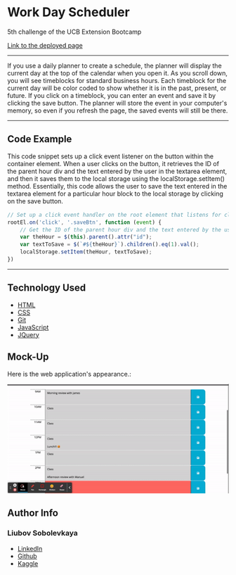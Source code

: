 # Work Day Scheduler

5th challenge of the UCB Extension Bootcamp

[Link to the deployed page](https://liubovsobolevskaya.github.io/Work-Day-Scheduler/)
_______________________________________

If you use a daily planner to create a schedule, the planner will display the current day at the top of the calendar when you open it. As you scroll down, you will see timeblocks for standard business hours. Each timeblock for the current day will be color coded to show whether it is in the past, present, or future. If you click on a timeblock, you can enter an event and save it by clicking the save button. The planner will store the event in your computer's memory, so even if you refresh the page, the saved events will still be there.
__________________________

## Code Example

This code snippet sets up a click event listener on the button within the container element. When a user clicks on the button, it retrieves the ID of the parent hour div and the text entered by the user in the textarea element, and then it saves them to the local storage using the localStorage.setItem() method. Essentially, this code allows the user to save the text entered in the textarea element for a particular hour block to the local storage by clicking on the save button.

```javascript
// Set up a click event handler on the root element that listens for clicks on save buttons
rootEl.on('click', '.saveBtn', function (event) {
    // Get the ID of the parent hour div and the text entered by the user, and save it to local storage
    var theHour = $(this).parent().attr("id");
    var textToSave = $(`#${theHour}`).children().eq(1).val();
    localStorage.setItem(theHour, textToSave);
})
```
____________________________________

## Technology Used 

* [HTML](https://developer.mozilla.org/en-US/docs/Web/HTML)
* [CSS](https://developer.mozilla.org/en-US/docs/Web/CSS)      
* [Git](https://git-scm.com/)     
* [JavaScript](https://www.javascript.com/)
* [JQuery](https://jquery.com/)

## Mock-Up

Here is the web application's appearance.:

![](./assets/imgs/ezgif.com-video-to-gif.gif)

## Author Info

### Liubov Sobolevkaya
* [LinkedIn](https://www.linkedin.com/in/liubov-sobolevskaya-45756a101)
* [Github](https://github.com/LiubovSobolevskaya)
* [Kaggle](https://www.kaggle.com/lyubovsobolevskaya)
